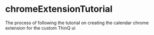 # chromeExtensionTutorial
The process of following the tutorial on creating the calendar chrome extension for the custom ThinQ ui
